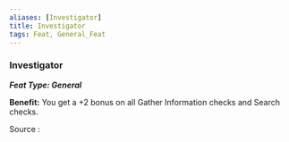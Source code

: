 ```yaml
---
aliases: [Investigator]
title: Investigator
tags: Feat, General_Feat
---
```

### Investigator 
***Feat Type: General***

**Benefit:** You get a +2 bonus on all Gather Information checks and
Search checks.


Source :